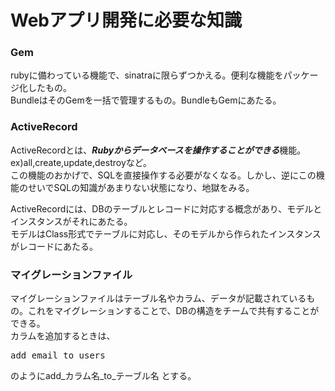 # Webアプリ開発に必要な知識  

### Gem  
rubyに備わっている機能で、sinatraに限らずつかえる。便利な機能をパッケージ化したもの。  
BundleはそのGemを一括で管理するもの。BundleもGemにあたる。

### ActiveRecord  
ActiveRecordとは、***Rubyからデータベースを操作することができる***機能。ex)all,create,update,destroyなど。  
この機能のおかげで、SQLを直接操作する必要がなくなる。しかし、逆にこの機能のせいでSQLの知識があまりない状態になり、地獄をみる。  

ActiveRecordには、DBのテーブルとレコードに対応する概念があり、モデルとインスタンスがそれにあたる。  
モデルはClass形式でテーブルに対応し、そのモデルから作られたインスタンスがレコードにあたる。  

### マイグレーションファイル  
マイグレーションファイルはテーブル名やカラム、データが記載されているもの。これをマイグレーションすることで、DBの構造をチームで共有することができる。  
カラムを追加するときは、<pre>add_email_to_users</pre>のようにadd_カラム名_to_テーブル名 とする。
